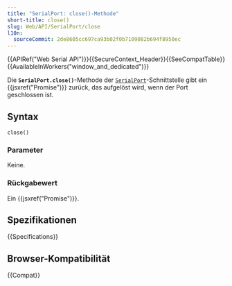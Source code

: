 ```yaml
---
title: "SerialPort: close()-Methode"
short-title: close()
slug: Web/API/SerialPort/close
l10n:
  sourceCommit: 2de8605cc697ca93b02f0b7109082b694f8950ec
---
```


{{APIRef("Web Serial API")}}{{SecureContext_Header}}{{SeeCompatTable}}{{AvailableInWorkers("window_and_dedicated")}}

Die **`SerialPort.close()`**-Methode der [`SerialPort`](/de/docs/Web/API/SerialPort)-Schnittstelle gibt ein {{jsxref("Promise")}} zurück, das aufgelöst wird, wenn der Port geschlossen ist.

## Syntax

```js-nolint
close()
```

### Parameter

Keine.

### Rückgabewert

Ein {{jsxref("Promise")}}.

## Spezifikationen

{{Specifications}}

## Browser-Kompatibilität

{{Compat}}
